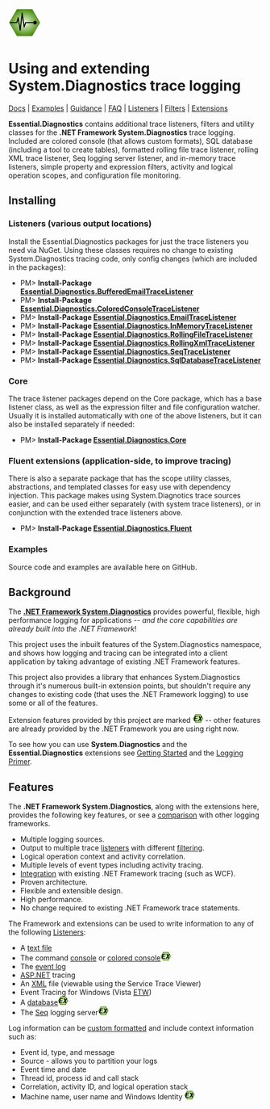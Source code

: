 ![Essential Diagnostics](docs/images/Essential-Diagnostics-64.png)
# Using and extending System.Diagnostics trace logging

[Docs](docs/ReadMe.md) | [Examples](docs/Examples.md) | [Guidance](docs/Guidance.md) | [FAQ](docs/FAQ.md) | [Listeners](docs/Listeners.md) | [Filters](docs/Filters.md) | [Extensions](docs/Extensions.md)

**Essential.Diagnostics** contains additional trace listeners, filters and utility classes for the **.NET Framework System.Diagnostics** trace logging. Included are colored console (that allows custom formats), SQL database (including a tool to create tables), formatted rolling file trace listener, rolling XML trace listener, Seq logging server listener, and in-memory trace listeners, simple property and expression filters, activity and logical operation scopes, and configuration file monitoring.

## Installing

### Listeners (various output locations)

Install the Essential.Diagnostics packages for just the trace listeners you need via NuGet. Using these classes requires no change to existing System.Diagnostics tracing code, only config changes (which are included in the packages):

* PM> **Install-Package [Essential.Diagnostics.BufferedEmailTraceListener](http://www.nuget.org/packages/Essential.Diagnostics.BufferedEmailTraceListener)**
* PM> **Install-Package [Essential.Diagnostics.ColoredConsoleTraceListener](http://www.nuget.org/packages/Essential.Diagnostics.ColoredConsoleTraceListener)**
* PM> **Install-Package [Essential.Diagnostics.EmailTraceListener](http://www.nuget.org/packages/Essential.Diagnostics.EmailTraceListener)**
* PM> **Install-Package [Essential.Diagnostics.InMemoryTraceListener](http://www.nuget.org/packages/Essential.Diagnostics.InMemoryTraceListener)**
* PM> **Install-Package [Essential.Diagnostics.RollingFileTraceListener](http://www.nuget.org/packages/Essential.Diagnostics.RollingFileTraceListener)**
* PM> **Install-Package [Essential.Diagnostics.RollingXmlTraceListener](http://www.nuget.org/packages/Essential.Diagnostics.RollingXmlTraceListener)**
* PM> **Install-Package [Essential.Diagnostics.SeqTraceListener](http://www.nuget.org/packages/Essential.Diagnostics.SeqTraceListener)**
* PM> **Install-Package [Essential.Diagnostics.SqlDatabaseTraceListener](http://www.nuget.org/packages/Essential.Diagnostics.SqlDatabaseTraceListener)**

### Core

The trace listener packages depend on the Core package, which has a base listener class, as well as the expression filter and file configuration watcher. Usually it is installed automatically with one of the above listeners, but it can also be installed separately if needed:

* PM> **Install-Package [Essential.Diagnostics.Core](http://www.nuget.org/packages/Essential.Diagnostics.Core)**

### Fluent extensions (application-side, to improve tracing)

There is also a separate package that has the scope utility classes, abstractions, and templated classes for easy use with dependency injection. This package makes using System.Diagnotics trace sources easier, and can be used either separately (with system trace listeners), or in conjunction with the extended trace listeners above.

* PM> **Install-Package [Essential.Diagnostics.Fluent](http://www.nuget.org/packages/Essential.Diagnostics.Fluent)**

### Examples

Source code and examples are available here on GitHub.

## Background

The **[.NET Framework System.Diagnostics](http://msdn.microsoft.com/en-us/library/system.diagnostics.aspx)** provides powerful, flexible, high performance logging for applications -- _and the core capabilities are already built into the .NET Framework_!

This project uses the inbuilt features of the System.Diagnostics namespace, and shows how logging and tracing can be integrated into a client application by taking advantage of existing .NET Framework features.

This project also provides a library that enhances System.Diagnostics through it's numerous built-in extension points, but shouldn't require any changes to existing code (that uses the .NET Framework logging) to use some or all of the features.

Extension features provided by this project are marked ![EX](docs/images/ex.png) -- other features are already provided by the .NET Framework you are using right now.

To see how you can use **System.Diagnostics** and the **Essential.Diagnostics** extensions see [Getting Started](docs/Getting-Started.md) and the [Logging Primer](docs/Logging-Primer.md).
 
## Features

The **.NET Framework System.Diagnostics**, along with the extensions here, provides the following key features, or see a [comparison](docs/Comparison.md) with other logging frameworks.

* Multiple logging sources.
* Output to multiple trace [listeners](docs/Listeners.md) with different [filtering](docs/Filters.md).
* Logical operation context and activity correlation.
* Multiple levels of event types including activity tracing.
* [Integration](docs/Integration.md) with existing .NET Framework tracing (such as WCF).
* Proven architecture.
* Flexible and extensible design.
* High performance.
* No change required to existing .NET Framework trace statements.

The Framework and extensions can be used to write information to any of the following [Listeners](docs/listeners.md):

* A [text file](docs/reference/FileLogTraceListener.md)
* The command [console](docs/Hello-Logging.md) or [colored console](docs/reference/ColoredConsoleTraceListener.md)![EX](docs/images/ex.png)
* The [event log](docs/Windows-Event-Log.md)
* [ASP.NET](docs/reference/WebPageTraceListener.md) tracing
* An [XML](docs/Service-Trace-Viewer.md) file (viewable using the Service Trace Viewer)
* Event Tracing for Windows (Vista [ETW](docs/reference/EventProviderTraceListener.md))
* A [database](docs/reference/SqlDatabaseTraceListener.md)![EX](docs/images/ex.png)
* The [Seq](docs/reference/SeqTraceListener.md) logging server![EX](docs/images/ex.png)

Log information can be [custom formatted](docs/reference/TraceFormatter.md) and include context information such as:

* Event id, type, and message
* Source - allows you to partition your logs
* Event time and date
* Thread id, process id and call stack
* Correlation, activity ID, and logical operation stack
* Machine name, user name and Windows Identity ![EX](docs/images/ex.png)
